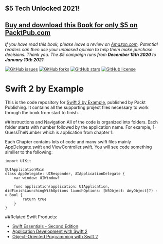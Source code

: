 ## $5 Tech Unlocked 2021!
[Buy and download this Book for only $5 on PacktPub.com](https://www.packtpub.com/product/swift-2-by-example/9781785882920)
-----
*If you have read this book, please leave a review on [Amazon.com](https://www.amazon.com/gp/product/1785882929).     Potential readers can then use your unbiased opinion to help them make purchase decisions. Thank you. The $5 campaign         runs from __December 15th 2020__ to __January 13th 2021.__*

[![GitHub issues](https://img.shields.io/github/issues/PacktPublishing/Swift-2-by-Example.svg)](https://github.com/PacktPublishing/Swift-2-by-Example/issues)   [![GitHub forks](https://img.shields.io/github/forks/PacktPublishing/Swift-2-by-Example.svg)](https://github.com/PacktPublishing/Swift-2-by-Example/network)   [![GitHub stars](https://img.shields.io/github/stars/PacktPublishing/Swift-2-by-Example.svg)](https://github.com/PacktPublishing/Swift-2-by-Example/stargazers)   [![GitHub license](https://img.shields.io/badge/license-MIT-blue.svg)](https://raw.githubusercontent.com/PacktPublishing/Swift-2-by-Example/master/LICENSE)

# Swift 2 by Example

This is the code repository for [Swift 2 by Example](https://www.packtpub.com/application-development/swift-2-example?utm_source=github&utm_medium=repository&utm_campaign=9781785882920), published by Packt Publishing. It contains all the supporting project files necessary to work through the book from start to finish.

##Instructions and Navigation
All of the code is organized into folders. Each folder starts with number followed by the application name. For example, 1-GuessTheNumber which is application from chapter 1.

Each Chapter contains lots of code and many swift files mainly AppDelegate.swift and ViewController.swift.
You will see code something similler to the following:
```
import UIKit

@UIApplicationMain
class AppDelegate: UIResponder, UIApplicationDelegate {
    var window: UIWindow?
    
    func application(application: UIApplication, didFinishLaunchingWithOptions launchOptions: [NSObject: AnyObject]?) -> Bool {
        return true
    }
}
```

##Related Swift Products:
* [Swift Essentials - Second Edition](https://www.packtpub.com/application-development/swift-essentials-second-edition?utm_source=github&utm_medium=related&utm_campaign=9781785888878)
* [Application Development with Swift 2](https://www.packtpub.com/application-development/application-development-swift-2-video?utm_source=github&utm_medium=related&utm_campaign=9781785889608)
* [Object–Oriented Programming with Swift 2](https://www.packtpub.com/application-development/object%E2%80%93oriented-programming-swift-2?utm_source=github&utm_medium=related&utm_campaign=9781785885693)
